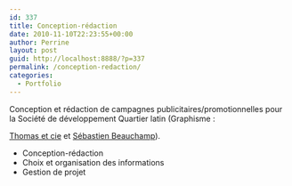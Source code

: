 ```yaml
---
id: 337
title: Conception-rédaction
date: 2010-11-10T22:23:55+00:00
author: Perrine
layout: post
guid: http://localhost:8888/?p=337
permalink: /conception-redaction/
categories:
  - Portfolio
---
```

<!--more-->Conception et rédaction de campagnes publicitaires/promotionnelles pour la Société de développement Quartier latin (Graphisme : 

<a href="http://thomasetcie.com/categorie/portfolio/" target="_blank">Thomas et cie</a> et <a href="http://sebastienbeauchamp.com/" target="_blank">Sébastien Beauchamp</a>).

  * Conception-rédaction
  * Choix et organisation des informations
  * Gestion de projet